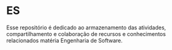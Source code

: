 # ES
Esse repositório é  dedicado ao armazenamento das atividades, compartilhamento e colaboração de recursos e conhecimentos relacionados matéria Engenharia de Software. 
